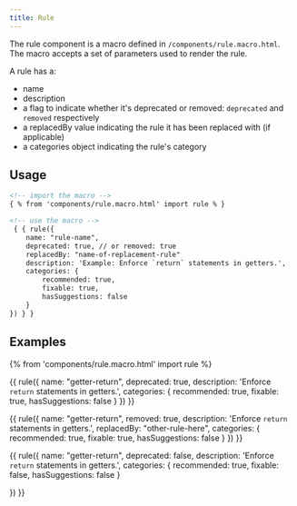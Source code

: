 ```yaml
---
title: Rule 
---
```


The rule component is a macro defined in `/components/rule.macro.html`. The macro accepts a set of parameters used to render the rule.

A rule has a:

* name
* description
* a flag to indicate whether it's deprecated or removed: `deprecated` and `removed` respectively
* a replacedBy value indicating the rule it has been replaced with (if applicable)
* a categories object indicating the rule's category

## Usage

```html
<!-- import the macro -->
{ % from 'components/rule.macro.html' import rule % }

<!-- use the macro -->
 { { rule({
    name: "rule-name",
    deprecated: true, // or removed: true
    replacedBy: "name-of-replacement-rule"
    description: 'Example: Enforce `return` statements in getters.',
    categories: {
        recommended: true,
        fixable: true,
        hasSuggestions: false
    }
}) } }
```

## Examples

{% from 'components/rule.macro.html' import rule %}

 {{ rule({
    name: "getter-return",
    deprecated: true,
    description: 'Enforce `return` statements in getters.',
    categories: {
        recommended: true,
        fixable: true,
        hasSuggestions: false
    }
}) }}

 {{ rule({
    name: "getter-return",
    removed: true,
    description: 'Enforce `return` statements in getters.',
    replacedBy: "other-rule-here",
    categories: {
        recommended: true,
        fixable: true,
        hasSuggestions: false
    }
}) }}

{{ rule({
    name: "getter-return",
    deprecated: false,
    description: 'Enforce `return` statements in getters.',
    categories: {
        recommended: true,
        fixable: false,
        hasSuggestions: false
    }

}) }}
